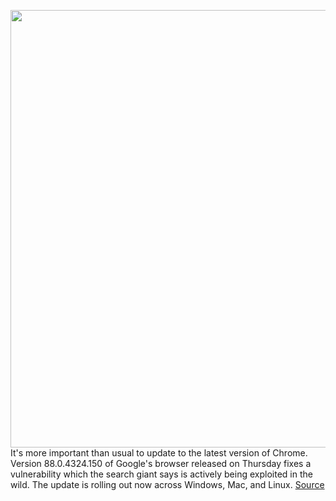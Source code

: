 <img src='https://cdn.vox-cdn.com/thumbor/6WjVWdZHTbQbHIWTppXZmIKKSsM=/0x0:2040x1360/1200x800/filters:focal(857x517:1183x843)/cdn.vox-cdn.com/uploads/chorus_image/image/68773555/acastro_180416_1777_chrome_0001.0.jpg' width='700px' /><br/>
It's more important than usual to update to the latest version of Chrome. Version 88.0.4324.150 of Google's browser released on Thursday fixes a vulnerability which the search giant says is actively being exploited in the wild. The update is rolling out now across Windows, Mac, and Linux.
<a href='https://www.theverge.com/2021/2/5/22267872/chrome-88-zero-day-vulnerability-government-backed-hackers-security-researchers'> Source <a/>